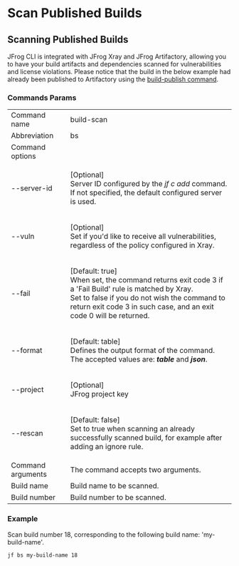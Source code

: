 # Scan Published Builds

## Scanning Published Builds

JFrog CLI is integrated with JFrog Xray and JFrog Artifactory, allowing you to have your build artifacts and dependencies scanned for vulnerabilities and license violations. Please notice that the build in the below example had already been published to Artifactory using the [build-publish command](https://docs.jfrog-applications.jfrog.io/jfrog-applications/jfrog-cli/cli-for-jfrog-artifactory#publishing-build-info).

### Commands Params

|                   |                                                                                                                                                                                                                                        |
|-------------------|----------------------------------------------------------------------------------------------------------------------------------------------------------------------------------------------------------------------------------------|
| Command name      | build-scan                                                                                                                                                                                                                             |
| Abbreviation      | bs                                                                                                                                                                                                                                     |
| Command options   |                                                                                                                                                                                                                                        |
| --server-id       | <p>[Optional]<br>Server ID configured by the <em>jf c add</em> command. If not specified, the default configured server is used.</p>                                                                                                   |
| --vuln            | <p>[Optional]<br>Set if you'd like to receive all vulnerabilities, regardless of the policy configured in Xray.</p>                                                                                                                    |
| --fail            | <p>[Default: true]<br>When set, the command returns exit code 3 if a 'Fail Build' rule is matched by Xray.<br>Set to false if you do not wish the command to return exit code 3 in such case, and an exit code 0 will be returned.</p> |
| --format          | <p>[Default: table]<br>Defines the output format of the command. The accepted values are: <em><strong>table</strong></em> and <em><strong>json</strong></em>.</p>                                                                      |
| --project         | <p>[Optional]<br>JFrog project key</p>                                                                                                                                                                                                 |
| --rescan          | <p>[Default: false]<br>Set to true when scanning an already successfully scanned build, for example after adding an ignore rule.</p>                                                                                                   |
| Command arguments | The command accepts two arguments.                                                                                                                                                                                                     |
| Build name        | Build name to be scanned.                                                                                                                                                                                                              |
| Build number      | Build number to be scanned.                                                                                                                                                                                                            |

### Example

Scan build number 18, corresponding to the following build name: 'my-build-name'.
```
jf bs my-build-name 18
```
